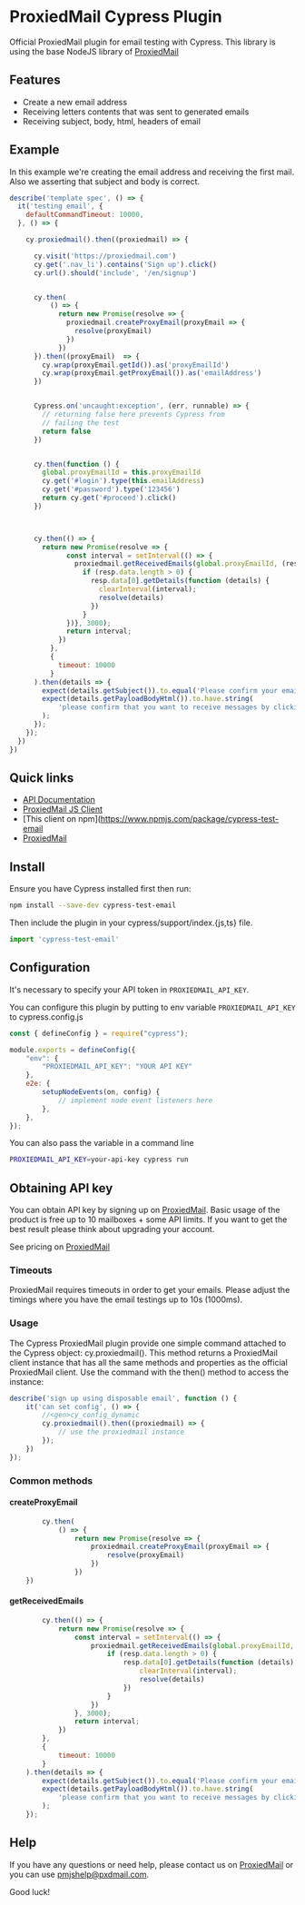 # ProxiedMail Cypress Plugin
Official ProxiedMail plugin for email testing with Cypress.
This library is using the base NodeJS library of [ProxiedMail](https://github.com/proxied-mail/proxiedmail-js-client)

## Features
- Create a new email address
- Receiving letters contents that was sent to generated emails
- Receiving subject, body, html, headers of email

## Example

In this example we're creating the email address and receiving the first mail.
Also we asserting that subject and body is correct.
```javascript
describe('template spec', () => {
  it('testing email', {
    defaultCommandTimeout: 10000,
  }, () => {

    cy.proxiedmail().then((proxiedmail) => {

      cy.visit('https://proxiedmail.com')
      cy.get('.nav_li').contains('Sign up').click()
      cy.url().should('include', '/en/signup')


      cy.then(
          () => {
            return new Promise(resolve => {
              proxiedmail.createProxyEmail(proxyEmail => {
                resolve(proxyEmail)
              })
            })
      }).then((proxyEmail)  => {
        cy.wrap(proxyEmail.getId()).as('proxyEmailId')
        cy.wrap(proxyEmail.getProxyEmail()).as('emailAddress')
      })


      Cypress.on('uncaught:exception', (err, runnable) => {
        // returning false here prevents Cypress from
        // failing the test
        return false
      })


      cy.then(function () {
        global.proxyEmailId = this.proxyEmailId
        cy.get('#login').type(this.emailAddress)
        cy.get('#password').type('123456')
        return cy.get('#proceed').click()
      })



      cy.then(() => {
        return new Promise(resolve => {
              const interval = setInterval(() => {
                proxiedmail.getReceivedEmails(global.proxyEmailId, (resp) => {
                  if (resp.data.length > 0) {
                    resp.data[0].getDetails(function (details) {
                      clearInterval(interval);
                      resolve(details)
                    })
                  }
              })}, 3000);
              return interval;
            })
          },
          {
            timeout: 10000
          }
      ).then(details => {
        expect(details.getSubject()).to.equal('Please confirm your email on ProxiedMail')
        expect(details.getPayloadBodyHtml()).to.have.string(
            'please confirm that you want to receive messages by clicking'
        );
      });
    });
  })
})
```

## Quick links

- [API Documentation](https://docs.proxiedmail.com)
- [ProxiedMail JS Client](https://github.com/proxied-mail/proxiedmail-js-client)
- [This client on npm](https://www.npmjs.com/package/cypress-test-email
- [ProxiedMail](https://proxiedmail.com)

## Install

Ensure you have Cypress installed first then run:
```bash
npm install --save-dev cypress-test-email
```

Then include the plugin in your cypress/support/index.{js,ts} file.

```javascript
import 'cypress-test-email'
```

## Configuration

It's necessary to specify your API token in `PROXIEDMAIL_API_KEY`.

You can configure this plugin by putting to env variable `PROXIEDMAIL_API_KEY` to cypress.config.js

```javascript
const { defineConfig } = require("cypress");

module.exports = defineConfig({
    "env": {
        "PROXIEDMAIL_API_KEY": "YOUR API KEY"
    },
    e2e: {
        setupNodeEvents(on, config) {
            // implement node event listeners here
        },
    },
});
```

You can also pass the variable in a command line
```bash
PROXIEDMAIL_API_KEY=your-api-key cypress run
```

## Obtaining API key

You can obtain API key by signing up on [ProxiedMail](https://proxiedmail.com).
Basic usage of the product is free up to 10 mailboxes + some API limits.
If you want to get the best result please think about upgrading your account.

See pricing on [ProxiedMail](https://proxiedmail.com/en/pricing)


### Timeouts

ProxiedMail requires timeouts in order to get your emails.
Please adjust the timings where you have the email testings up to 10s (1000ms).

### Usage
The Cypress ProxiedMail plugin provide one simple command attached to the Cypress object: cy.proxiedmail().
This method returns a ProxiedMail client instance that has all the same methods and properties as the official ProxiedMail client. 
Use the command with the then() method to access the instance:
```javascript
describe('sign up using disposable email', function () {
    it('can set config', () => {
        //<gen>cy_config_dynamic
        cy.proxiedmail().then((proxiedmail) => {
            // use the proxiedmail instance
        });
    })
});
```

### Common methods

#### createProxyEmail
```javascript
        cy.then(
            () => {
                return new Promise(resolve => {
                    proxiedmail.createProxyEmail(proxyEmail => {
                        resolve(proxyEmail)
                    })
                })
    })
```

#### getReceivedEmails
```javascript
        cy.then(() => {
            return new Promise(resolve => {
                const interval = setInterval(() => {
                    proxiedmail.getReceivedEmails(global.proxyEmailId, (resp) => {
                        if (resp.data.length > 0) {
                            resp.data[0].getDetails(function (details) {
                                clearInterval(interval);
                                resolve(details)
                            })
                        }
                    })
                }, 3000);
                return interval;
            })
        },
        {
            timeout: 10000
        }
    ).then(details => {
        expect(details.getSubject()).to.equal('Please confirm your email on ProxiedMail')
        expect(details.getPayloadBodyHtml()).to.have.string(
            'please confirm that you want to receive messages by clicking'
        );
    });
```

## Help

If you have any questions or need help, please contact us on [ProxiedMail](https://proxiedmail.com) 
or you can use pmjshelp@pxdmail.com.

Good luck!
